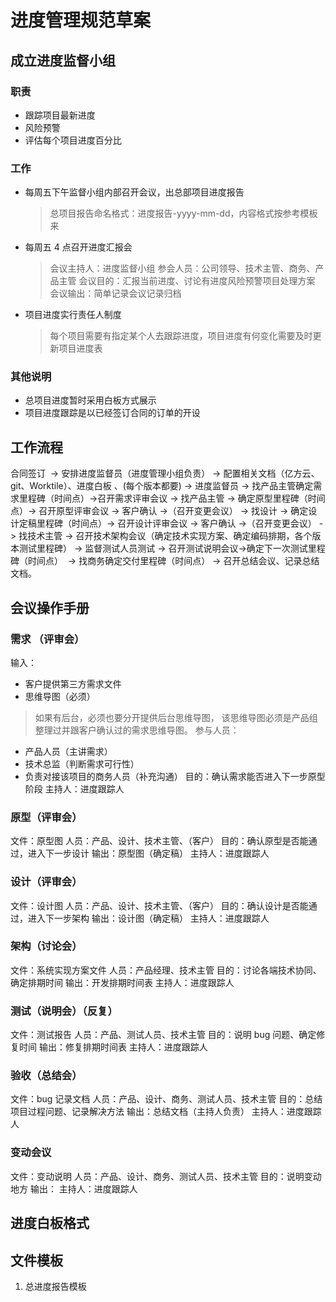 # 进度管理规范草案

## 成立进度监督小组
### 职责
- 跟踪项目最新进度
- 风险预警
- 评估每个项目进度百分比

### 工作
- 每周五下午监督小组内部召开会议，出总部项目进度报告
	> 总项目报告命名格式：进度报告-yyyy-mm-dd，内容格式按参考模板来
- 每周五 4 点召开进度汇报会
	> 会议主持人：进度监督小组
	> 参会人员：公司领导、技术主管、商务、产品主管
	> 会议目的：汇报当前进度、讨论有进度风险预警项目处理方案
	> 会议输出：简单记录会议记录归档
- 项目进度实行责任人制度
	> 每个项目需要有指定某个人去跟踪进度，项目进度有何变化需要及时更新项目进度表
### 其他说明
- 总项目进度暂时采用白板方式展示
- 项目进度跟踪是以已经签订合同的订单的开设
## 工作流程
合同签订  
-\> 安排进度监督员（进度管理小组负责） 
-\> 配置相关文档（亿方云、git、Worktile）、进度白板 、(每个版本都要) 
-\> 进度监督员 -\> 找产品主管确定需求里程碑（时间点）-\>召开需求评审会议 
-\> 找产品主管 -\> 确定原型里程碑（时间点）-\> 召开原型评审会议 -\> 客户确认 -\>（召开变更会议） 
-\> 找设计 -\> 确定设计定稿里程碑（时间点）-\> 召开设计评审会议 -\> 客户确认 -\>（召开变更会议） 
-\> 找技术主管 -\> 召开技术架构会议（确定技术实现方案、确定编码排期，各个版本测试里程碑） 
-\> 监督测试人员测试 -\> 召开测试说明会议-\>确定下一次测试里程碑（时间点）  
-\> 找商务确定交付里程碑（时间点） 
-\> 召开总结会议、记录总结文档。 

## 会议操作手册

### 需求 （评审会）  
输入：
- 客户提供第三方需求文件
- 思维导图（必须）
> 如果有后台，必须也要分开提供后台思维导图，
> 该思维导图必须是产品组整理过并跟客户确认过的需求思维导图。
参与人员：
- 产品人员（主讲需求）
- 技术总监（判断需求可行性）
- 负责对接该项目的商务人员（补充沟通）
目的：确认需求能否进入下一步原型阶段
主持人：进度跟踪人 

### 原型（评审会） 
文件：原型图 
人员：产品、设计、技术主管、（客户） 
目的：确认原型是否能通过，进入下一步设计 
输出：原型图（确定稿） 
主持人：进度跟踪人

### 设计（评审会） 
文件：设计图 
人员：产品、设计、技术主管、（客户） 
目的：确认设计是否能通过，进入下一步架构 
输出：设计图（确定稿） 
主持人：进度跟踪人

### 架构（讨论会） 
文件：系统实现方案文件 
人员：产品经理、技术主管 
目的：讨论各端技术协同、确定排期时间 
输出：开发排期时间表 
主持人：进度跟踪人

### 测试（说明会）（反复）
文件：测试报告 
人员：产品、测试人员、技术主管 
目的：说明 bug 问题、确定修复时间 
输出：修复排期时间表 
主持人：进度跟踪人

### 验收（总结会）
文件：bug 记录文档 
人员：产品、设计、商务、测试人员、技术主管 
目的：总结项目过程问题、记录解决方法 
输出：总结文档（主持人负责） 
主持人：进度跟踪人


### 变动会议 
文件：变动说明 
人员：产品、设计、商务、测试人员、技术主管 
目的：说明变动地方 
输出： 
主持人：进度跟踪人

## 进度白板格式


## 文件模板
1. 总进度报告模板
